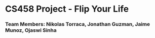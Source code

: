 # CS458 Project - Flip Your Life
### Team Members: Nikolas Torraca, Jonathan Guzman, Jaime Munoz, Ojaswi Sinha
